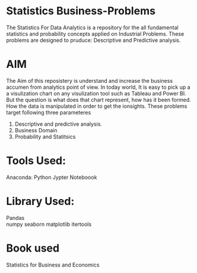 # Statistics Business-Problems
The Statistics For Data Analytics is a repository for the all fundamental statistics and probability concepts applied on Industrial Problems. These problems are designed to pruduce: Descriptive and Predictive analysis.

# AIM

The Aim of this reposistery is understand and increase the business accumen from analytics point of view. In today world, It is easy to pick up a a visulization chart on any visulization tool such as Tableau and Power BI. But the question is what does that chart represent, how has it been formed. How the data is manipulated in order to get the ionsights. These problems target following three parameteres

1. Descriptive and predictive analysis.
2. Business Domain
3. Probability and Statitsics

# Tools Used:
Anaconda: Python Jypter Noteboook

# Library Used:
Pandas
<br>
numpy
seaborn
matplotlib
itertools

# Book used
Statistics for Business and Economics

